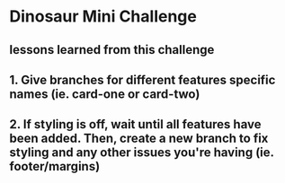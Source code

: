 # Dinosaur Mini Challenge

## lessons learned from this challenge

## 1. Give branches for different features specific names (ie. card-one or card-two)
## 2. If styling is off, wait until all features have been added. Then, create a new branch to fix styling and any other issues you're having (ie. footer/margins)